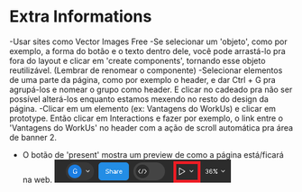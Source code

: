 # Extra Informations

-Usar sites como Vector Images Free
-Se selecionar um 'objeto', como por exemplo, a forma do botão e o texto dentro dele, você pode arrastá-lo pra fora do layout e clicar em 'create components', tornando esse objeto reutilizável. (Lembrar de renomear o componente)
-Selecionar elementos de uma parte da página, como por exemplo o header, e dar Ctrl + G pra agrupá-los e nomear o grupo como header. E clicar no cadeado pra não ser possível alterá-los enquanto estamos mexendo no resto do design da página.
-Clicar em um elemento (ex: Vantagens do WorkUs) e clicar em prototype. Então clicar em Interactions e fazer por exemplo, o link entre o 'Vantagens do WorkUs' no header com a ação de scroll automática pra área de banner 2.

- O botão de 'present' mostra um preview de como a página está/ficará na web.
![present_button_img](image.png)